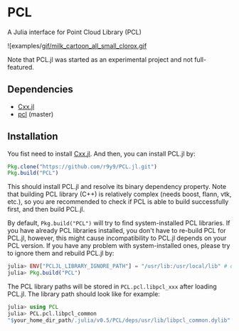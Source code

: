 # PCL

A Julia interface for Point Cloud Library (PCL)

![examples/[gif/milk_cartoon_all_small_clorox.gif](examples/gif/milk_cartoon_all_small_clorox.gif)

Note that PCL.jl was started as an experimental project and not full-featured.


## Dependencies

- [Cxx.jl](https://github.com/Keno/Cxx.jl)
- [pcl](https://github.com/PointCloudLibrary/pcl) (master)

## Installation

You fist need to install [Cxx.jl](https://github.com/Keno/Cxx.jl). And then, you can install PCL.jl by:

```jl
Pkg.clone("https://github.com/r9y9/PCL.jl.git")
Pkg.build("PCL")
```

This should install PCL.jl and resolve its binary dependency property. Note that building PCL library (C++) is relatively complex (needs boost, flann, vtk, etc.), so you are recommended to check if PCL is able to build successfully first, and then build PCL.jl.

By default, `Pkg.build("PCL")` will try to find system-installed PCL libraries. If you have already PCL libraries installed, you don't have to re-build PCL for PCL.jl, however, this might cause incompatibility to PCL.jl depends on your PCL version. If you have any problem with system-installed ones, please try to ignore them and rebuild PCL.jl by:

```jl
julia> ENV["PCLJL_LIBRARY_IGNORE_PATH"] = "/usr/lib:/usr/local/lib" # depends on your environment
julia> Pkg.build("PCL")
```

The PCL library paths will be stored in `PCL.pcl.libpcl_xxx` after loading PCL.jl. The library path should look like for example:

```jl
julia> using PCL
julia> PCL.pcl.libpcl_common
"$your_home_dir_path/.julia/v0.5/PCL/deps/usr/lib/libpcl_common.dylib"
```
